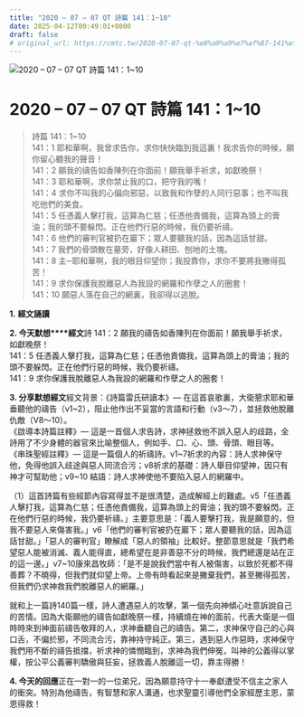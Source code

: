 ```yaml
---
title: "2020 – 07 – 07 QT 詩篇 141：1~10"
date: 2025-04-12T00:49:01+0800
draft: false
# original_url: https://cmtc.tw/2020-07-07-qt-%e8%a9%a9%e7%af%87-141%ef%bc%9a110
---
```


![2020 – 07 – 07 QT 詩篇 141：1~10](/images/qt.jpg   "2020 – 07 – 07 QT 詩篇 141：1~10")

# 2020 – 07 – 07 QT 詩篇 141：1~10

> 詩篇 141：1~10  
> 141：1 耶和華啊，我曾求告你，求你快快臨到我這裏！我求告你的時候，願你留心聽我的聲音！  
> 141：2 願我的禱告如香陳列在你面前！願我舉手祈求，如獻晚祭！  
> 141：3 耶和華啊，求你禁止我的口，把守我的嘴！  
> 141：4 求你不叫我的心偏向邪惡，以致我和作孽的人同行惡事；也不叫我吃他們的美食。  
> 141：5 任憑義人擊打我，這算為仁慈；任憑他責備我，這算為頭上的膏油；我的頭不要躲閃。正在他們行惡的時候，我仍要祈禱。  
> 141：6 他們的審判官被扔在巖下；眾人要聽我的話，因為這話甘甜。  
> 141：7 我們的骨頭散在墓旁，好像人耕田、刨地的土塊。  
> 141：8 主─耶和華啊，我的眼目仰望你；我投靠你，求你不要將我撇得孤苦！  
> 141：9 求你保護我脫離惡人為我設的網羅和作孽之人的圈套！  
> 141：10 願惡人落在自己的網裏，我卻得以逃脫。

**1.** **經文誦讀**

**2. 今天默想****經文**詩 141：2 願我的禱告如香陳列在你面前！願我舉手祈求，如獻晚祭！  
141：5 任憑義人擊打我，這算為仁慈；任憑他責備我，這算為頭上的膏油；我的頭不要躲閃。正在他們行惡的時候，我仍要祈禱。  
141：9 求你保護我脫離惡人為我設的網羅和作孽之人的圈套！

**3. 分享默想經文**經文背景：《詩篇雷氏研讀本》— 在這首哀歌裏，大衛懇求耶和華垂聽他的禱告（v1~2），阻止他作出不妥當的言語和行動（v3～7），並拯救他脫離仇敵（V8～10）。  
《啟導本詩篇註釋》— 這是一首個人求告詩，求神拯救他不誤入惡人的歧路，全詩用了不少身體的器官來比喻整個人，例如手、口、心、頭、骨頭、眼目等。  
《串珠聖經註釋》— 這是一篇個人的祈禱詩。v1~7祈求的內容：詩人求神保守他，免得他誤入歧途與惡人同流合污；v8祈求的基礎：詩人舉目仰望神，因只有神才可幫助他；v9~10 結語：詩人求神使他不要陷入惡人的網羅中。

（1）這首詩篇有些經節內容寫得並不是很清楚，造成解經上的難處。v5「任憑義人擊打我，這算為仁慈；任憑他責備我，這算為頭上的膏油；我的頭不要躲閃。正在他們行惡的時候，我仍要祈禱。」主要意思是：「義人要擊打我，我是願意的，但我不要惡人來傷害我。」v6「他們的審判官被扔在巖下；眾人要聽我的話，因為這話甘甜。」「惡人的審判官」瞭解成「惡人的領袖」比較好。整節意思就是「我們希望惡人能被消滅、義人能得直，總希望在是非善惡不分的時候，我們總還是站在正的這一邊。」v7~10康來昌牧師：「是不是說我們當中有人被傷害，以致於死都不得善葬？不曉得，但我們就仰望上帝。上帝有時看起來是撇棄我們，甚至撇得孤苦，但我們仍求神救我們脫離惡人的網羅。」

就和上一篇詩140篇一樣，詩人遭遇惡人的攻擊，第一個先向神傾心吐意訴說自己的苦情。因為大衛願他的禱告如獻晚祭一樣，持續燒在神的面前，代表大衛是一個時時來到神面前禱告敬拜的人，求神垂聽自己的禱告。第二，求神保守自己的心與口舌，不偏於邪，不同流合污，靠神持守純正。第三，遇到惡人作惡時，求神保守我們用不斷的禱告抵擋，祈求神的憐憫臨到，求神為我們伸冤，叫神的公義得以掌權，按公平公義審判驕傲與狂妄，拯救義人脫離這一切，靠主得勝！

**4. 今天的回應**正在一對一的一位弟兄，因為願意持守十一奉獻遭受不信主之家人的衝突。特別為他禱告，有智慧和家人溝通，也求聖靈引導他們全家經歷主恩，蒙恩得救！